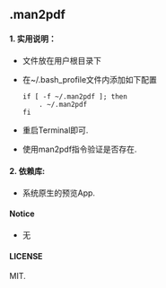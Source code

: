 ## .man2pdf


#### 1. 实用说明：

- 文件放在用户根目录下
- 在~/.bash_profile文件内添加如下配置

	```
	if [ -f ~/.man2pdf ]; then
    	. ~/.man2pdf
	fi
	```
	
- 重启Terminal即可.
- 使用man2pdf指令验证是否存在.

#### 2. 依赖库:

- 系统原生的预览App.


#### Notice

- 无

#### LICENSE
MIT.
